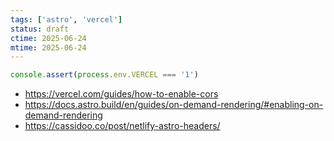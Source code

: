 ```yaml
---
tags: ['astro', 'vercel']
status: draft
ctime: 2025-06-24
mtime: 2025-06-24
---
```


```js
console.assert(process.env.VERCEL === '1')
```

- https://vercel.com/guides/how-to-enable-cors
- https://docs.astro.build/en/guides/on-demand-rendering/#enabling-on-demand-rendering
- https://cassidoo.co/post/netlify-astro-headers/
